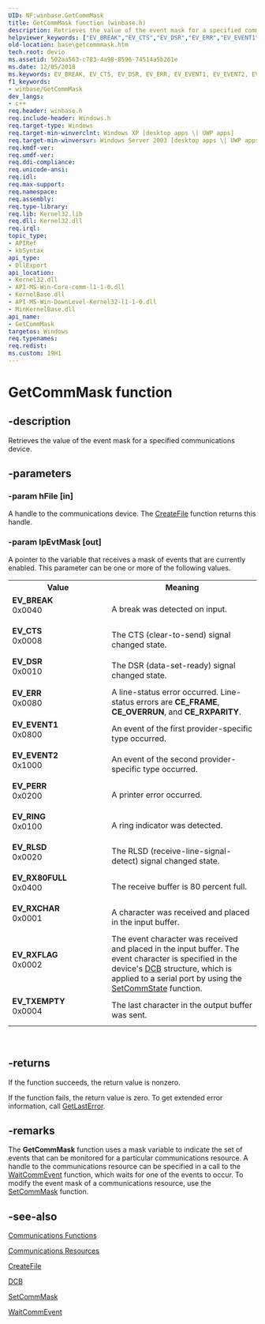 ```yaml
---
UID: NF:winbase.GetCommMask
title: GetCommMask function (winbase.h)
description: Retrieves the value of the event mask for a specified communications device.helpviewer_keywords: ["EV_BREAK","EV_CTS","EV_DSR","EV_ERR","EV_EVENT1","EV_EVENT2","EV_PERR","EV_RING","EV_RLSD","EV_RX80FULL","EV_RXCHAR","EV_RXFLAG","EV_TXEMPTY","GetCommMask","GetCommMask function","_win32_getcommmask","base.getcommmask","winbase/GetCommMask"]
old-location: base\getcommmask.htm
tech.root: devio
ms.assetid: 502aa563-c783-4a98-8596-74514a5b261e
ms.date: 12/05/2018
ms.keywords: EV_BREAK, EV_CTS, EV_DSR, EV_ERR, EV_EVENT1, EV_EVENT2, EV_PERR, EV_RING, EV_RLSD, EV_RX80FULL, EV_RXCHAR, EV_RXFLAG, EV_TXEMPTY, GetCommMask, GetCommMask function, _win32_getcommmask, base.getcommmask, winbase/GetCommMask
f1_keywords:
- winbase/GetCommMask
dev_langs:
- c++
req.header: winbase.h
req.include-header: Windows.h
req.target-type: Windows
req.target-min-winverclnt: Windows XP [desktop apps \| UWP apps]
req.target-min-winversvr: Windows Server 2003 [desktop apps \| UWP apps]
req.kmdf-ver: 
req.umdf-ver: 
req.ddi-compliance: 
req.unicode-ansi: 
req.idl: 
req.max-support: 
req.namespace: 
req.assembly: 
req.type-library: 
req.lib: Kernel32.lib
req.dll: Kernel32.dll
req.irql: 
topic_type:
- APIRef
- kbSyntax
api_type:
- DllExport
api_location:
- Kernel32.dll
- API-MS-Win-Core-comm-l1-1-0.dll
- KernelBase.dll
- API-MS-Win-DownLevel-Kernel32-l1-1-0.dll
- MinKernelBase.dll
api_name:
- GetCommMask
targetos: Windows
req.typenames: 
req.redist: 
ms.custom: 19H1
---
```


# GetCommMask function


## -description


Retrieves the value of the event mask for a specified communications device.


## -parameters




### -param hFile [in]

A handle to the communications device. The 
<a href="https://docs.microsoft.com/windows/desktop/api/fileapi/nf-fileapi-createfilea">CreateFile</a> function returns this handle.


### -param lpEvtMask [out]

A pointer to the variable that receives a mask of events that are currently enabled. This parameter can be one or more of the following values. 



<table>
<tr>
<th>Value</th>
<th>Meaning</th>
</tr>
<tr>
<td width="40%"><a id="EV_BREAK"></a><a id="ev_break"></a><dl>
<dt><b>EV_BREAK</b></dt>
<dt>0x0040</dt>
</dl>
</td>
<td width="60%">
A break was detected on input.

</td>
</tr>
<tr>
<td width="40%"><a id="EV_CTS"></a><a id="ev_cts"></a><dl>
<dt><b>EV_CTS</b></dt>
<dt>0x0008</dt>
</dl>
</td>
<td width="60%">
The CTS (clear-to-send) signal changed state.

</td>
</tr>
<tr>
<td width="40%"><a id="EV_DSR"></a><a id="ev_dsr"></a><dl>
<dt><b>EV_DSR</b></dt>
<dt>0x0010</dt>
</dl>
</td>
<td width="60%">
The DSR (data-set-ready) signal changed state.

</td>
</tr>
<tr>
<td width="40%"><a id="EV_ERR"></a><a id="ev_err"></a><dl>
<dt><b>EV_ERR</b></dt>
<dt>0x0080</dt>
</dl>
</td>
<td width="60%">
A line-status error occurred. Line-status errors are <b>CE_FRAME</b>, <b>CE_OVERRUN</b>, and <b>CE_RXPARITY</b>.

</td>
</tr>
<tr>
<td width="40%"><a id="EV_EVENT1"></a><a id="ev_event1"></a><dl>
<dt><b>EV_EVENT1</b></dt>
<dt>0x0800</dt>
</dl>
</td>
<td width="60%">
An event of the first provider-specific type occurred.

</td>
</tr>
<tr>
<td width="40%"><a id="EV_EVENT2"></a><a id="ev_event2"></a><dl>
<dt><b>EV_EVENT2</b></dt>
<dt>0x1000</dt>
</dl>
</td>
<td width="60%">
An event of the second provider-specific type occurred.

</td>
</tr>
<tr>
<td width="40%"><a id="EV_PERR"></a><a id="ev_perr"></a><dl>
<dt><b>EV_PERR</b></dt>
<dt>0x0200</dt>
</dl>
</td>
<td width="60%">
A printer error occurred.

</td>
</tr>
<tr>
<td width="40%"><a id="EV_RING"></a><a id="ev_ring"></a><dl>
<dt><b>EV_RING</b></dt>
<dt>0x0100</dt>
</dl>
</td>
<td width="60%">
A ring indicator was detected.

</td>
</tr>
<tr>
<td width="40%"><a id="EV_RLSD"></a><a id="ev_rlsd"></a><dl>
<dt><b>EV_RLSD</b></dt>
<dt>0x0020</dt>
</dl>
</td>
<td width="60%">
The RLSD (receive-line-signal-detect) signal changed state.

</td>
</tr>
<tr>
<td width="40%"><a id="EV_RX80FULL"></a><a id="ev_rx80full"></a><dl>
<dt><b>EV_RX80FULL</b></dt>
<dt>0x0400</dt>
</dl>
</td>
<td width="60%">
The receive buffer is 80 percent full.

</td>
</tr>
<tr>
<td width="40%"><a id="EV_RXCHAR"></a><a id="ev_rxchar"></a><dl>
<dt><b>EV_RXCHAR</b></dt>
<dt>0x0001</dt>
</dl>
</td>
<td width="60%">
A character was received and placed in the input buffer.

</td>
</tr>
<tr>
<td width="40%"><a id="EV_RXFLAG"></a><a id="ev_rxflag"></a><dl>
<dt><b>EV_RXFLAG</b></dt>
<dt>0x0002</dt>
</dl>
</td>
<td width="60%">
The event character was received and placed in the input buffer. The event character is specified in the device's 
<a href="https://docs.microsoft.com/windows/desktop/api/winbase/ns-winbase-dcb">DCB</a> structure, which is applied to a serial port by using the 
<a href="https://docs.microsoft.com/windows/desktop/api/winbase/nf-winbase-setcommstate">SetCommState</a> function.

</td>
</tr>
<tr>
<td width="40%"><a id="EV_TXEMPTY"></a><a id="ev_txempty"></a><dl>
<dt><b>EV_TXEMPTY</b></dt>
<dt>0x0004</dt>
</dl>
</td>
<td width="60%">
The last character in the output buffer was sent.

</td>
</tr>
</table>
 


## -returns



If the function succeeds, the return value is nonzero.

If the function fails, the return value is zero. To get extended error information, call 
<a href="https://docs.microsoft.com/windows/desktop/api/errhandlingapi/nf-errhandlingapi-getlasterror">GetLastError</a>.




## -remarks



The 
<b>GetCommMask</b> function uses a mask variable to indicate the set of events that can be monitored for a particular communications resource. A handle to the communications resource can be specified in a call to the 
<a href="https://docs.microsoft.com/windows/desktop/api/winbase/nf-winbase-waitcommevent">WaitCommEvent</a> function, which waits for one of the events to occur. To modify the event mask of a communications resource, use the 
<a href="https://docs.microsoft.com/windows/desktop/api/winbase/nf-winbase-setcommmask">SetCommMask</a> function.




## -see-also




<a href="https://docs.microsoft.com/windows/desktop/DevIO/communications-functions">Communications Functions</a>



<a href="https://docs.microsoft.com/windows/desktop/DevIO/communications-resources">Communications Resources</a>



<a href="https://docs.microsoft.com/windows/desktop/api/fileapi/nf-fileapi-createfilea">CreateFile</a>



<a href="https://docs.microsoft.com/windows/desktop/api/winbase/ns-winbase-dcb">DCB</a>



<a href="https://docs.microsoft.com/windows/desktop/api/winbase/nf-winbase-setcommmask">SetCommMask</a>



<a href="https://docs.microsoft.com/windows/desktop/api/winbase/nf-winbase-waitcommevent">WaitCommEvent</a>
 

 

